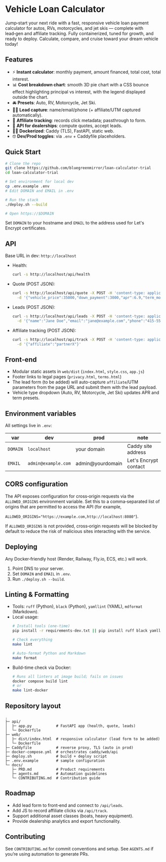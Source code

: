 # Vehicle Loan Calculator

Jump‑start your next ride with a fast, responsive vehicle loan payment calculator for autos, RVs, motorcycles, and jet skis — complete with lead‑gen and affiliate tracking. Fully containerized, tuned for growth, and ready to deploy. Calculate, compare, and cruise toward your dream vehicle today!

## Features

- ⚡️ **Instant calculator**: monthly payment, amount financed, total cost, total interest.
- 📊 **Cost breakdown chart**: smooth 3D pie chart with a CSS bounce effect highlighting principal vs interest, with the legend displayed outside the chart.
- 🚘 **Presets**: Auto, RV, Motorcycle, Jet Ski.
- 👨‍⚖️ **Lead capture**: name/email/phone (+ affiliate/UTM captured automatically).
- 🤝 **Affiliate tracking**: records click metadata; passthrough to form.
- 💐 **API for dealerships**: compute quotes, accept leads.
- 👨‍⚖️ **Dockerized**: Caddy (TLS), FastAPI, static web.
- 🤓 **Dev/Prod toggles**: via `.env` + Caddyfile placeholders.

## Quick Start

```bash
# Clone the repo
git clone https://github.com/bluegreenmirror/loan-calculator-trial
cd loan-calculator-trial

# Set environment for local dev
cp .env.example .env
# Edit DOMAIN and EMAIL in .env

# Run the stack
./deploy.sh --build

# Open https://$DOMAIN
```

Set `DOMAIN` to your hostname and `EMAIL` to the address used for Let's Encrypt certificates.

## API

Base URL in dev: `http://localhost`

- Health:
  ```bash
  curl -s http://localhost/api/health
  ```
- Quote (POST JSON):
  ```bash
  curl -s http://localhost/api/quote -X POST -H 'content-type: application/json' \
    -d '{"vehicle_price":35000,"down_payment":3000,"apr":6.9,"term_months":60,"tax_rate":0.095,"fees":495,"trade_in_value":0}'
  ```
- Leads (POST JSON):
  ```bash
  curl -s http://localhost/api/leads -X POST -H 'content-type: application/json' \
    -d '{"name":"Jane Doe","email":"jane@example.com","phone":"415-555-1212","vehicle_type":"rv","price":75000,"affiliate":"partnerX"}'
  ```
- Affiliate tracking (POST JSON):
  ```bash
  curl -s http://localhost/api/track -X POST -H 'content-type: application/json' \
    -d '{"affiliate":"partnerX"}'
  ```

## Front‑end

- Modular static assets in `web/dist` (`index.html`, `style.css`, `app.js`)
- Footer links to legal pages (`privacy.html`, `terms.html`)
- The lead form (to be added) will auto-capture `affiliate`/UTM parameters from the page URL and submit them with the lead payload.
- Vehicle type dropdown (Auto, RV, Motorcycle, Jet Ski) updates APR and term presets.

## Environment variables

All settings live in `.env`:

| var | dev | prod | note |
| --- | --- | ---- | ---- |
| `DOMAIN` | `localhost` | your domain | Caddy site address |
| `EMAIL` | `admin@example.com` | admin@yourdomain | Let's Encrypt contact |

## CORS configuration

The API exposes configuration for cross‑origin requests via the `ALLOWED_ORIGINS` environment variable. Set this to a comma‑separated list of origins that are permitted to access the API (for example,

`ALLOWED_ORIGINS="https://example.com,http://localhost:8080"`).

If `ALLOWED_ORIGINS` is not provided, cross‑origin requests will be blocked by default to reduce the risk of malicious sites interacting with the service.

## Deploying

Any Docker‑friendly host (Render, Railway, Fly.io, ECS, etc.) will work.

1. Point DNS to your server.
1. Set `DOMAIN` and `EMAIL` in `.env`.
1. Run `./deploy.sh --build`.

## Linting & Formatting

- Tools: `ruff` (Python), `black` (Python), `yamllint` (YAML), `mdformat` (Markdown).
- Local usage:
  ```bash
  # Install tools (one-time)
  pip install -r requirements-dev.txt || pip install ruff black yamllint mdformat mdformat-gfm

  # Check everything
  make lint

  # Auto-format Python and Markdown
  make format
  ```
- Build-time check via Docker:
  ```bash
  # Runs all linters at image build; fails on issues
  docker compose build lint
  # or
  make lint-docker
  ```

## Repository layout

```
.
├─ api/
│  ├─ app.py           # FastAPI app (health, quote, leads)
│  └─ Dockerfile
├─ web/
│  ├─ dist/index.html  # responsive calculator (lead form to be added)
│  └─ Dockerfile
├─ Caddyfile           # reverse proxy, TLS (auto in prod)
├─ docker-compose.yml  # orchestrates caddy/web/api
├─ deploy.sh           # build + deploy script
├─ .env.example        # sample configuration
└─ docs/
   ├─ PRD.md           # Product requirements
   ├─ agents.md        # Automation guidelines
   └─ CONTRIBUTING.md  # Contribution guide
```

## Roadmap

- Add lead form to front‑end and connect to `/api/leads`.
- Add JS to record affiliate clicks via `/api/track`.
- Support additional asset classes (boats, heavy equipment).
- Provide dealership analytics and export functionality.

## Contributing

See `CONTRIBUTING.md` for commit conventions and setup. See `AGENTS.md` if you’re using automation to generate PRs.
